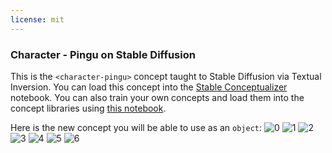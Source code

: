 ```yaml
---
license: mit
---
```

### Character - Pingu on Stable Diffusion
This is the `<character-pingu>` concept taught to Stable Diffusion via Textual Inversion. You can load this concept into the [Stable Conceptualizer](https://colab.research.google.com/github/huggingface/notebooks/blob/main/diffusers/stable_conceptualizer_inference.ipynb) notebook. You can also train your own concepts and load them into the concept libraries using [this notebook](https://colab.research.google.com/github/huggingface/notebooks/blob/main/diffusers/sd_textual_inversion_training.ipynb).

Here is the new concept you will be able to use as an `object`:
![<character-pingu> 0](https://huggingface.co/sd-concepts-library/character-pingu/resolve/main/concept_images/5.jpeg)
![<character-pingu> 1](https://huggingface.co/sd-concepts-library/character-pingu/resolve/main/concept_images/4.jpeg)
![<character-pingu> 2](https://huggingface.co/sd-concepts-library/character-pingu/resolve/main/concept_images/6.jpeg)
![<character-pingu> 3](https://huggingface.co/sd-concepts-library/character-pingu/resolve/main/concept_images/1.jpeg)
![<character-pingu> 4](https://huggingface.co/sd-concepts-library/character-pingu/resolve/main/concept_images/2.jpeg)
![<character-pingu> 5](https://huggingface.co/sd-concepts-library/character-pingu/resolve/main/concept_images/3.jpeg)
![<character-pingu> 6](https://huggingface.co/sd-concepts-library/character-pingu/resolve/main/concept_images/0.jpeg)

